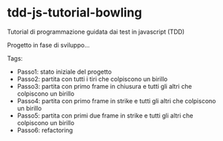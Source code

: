 # tdd-js-tutorial-bowling
Tutorial di programmazione guidata dai test in javascript (TDD)

Progetto in fase di sviluppo...

Tags:

- Passo1: stato iniziale del progetto
- Passo2: partita con tutti i tiri che colpiscono un birillo
- Passo3: partita con primo frame in chiusura e tutti gli altri che colpiscono un birillo
- Passo4: partita con primo frame in strike e tutti gli altri che colpiscono un birillo
- Passo5: partita con primi due frame in strike e tutti gli altri che colpiscono un birillo
- Passo6: refactoring
